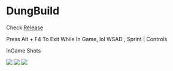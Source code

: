 # DungBuild
Check <a href="https://github.com/Zenodeon/DungBuild/releases">Release</a> 

Press Alt + F4 To Exit While In Game, lol
WSAD , Sprint | Controls

InGame Shots

<image src="https://github.com/Zenodeon/DungBuild/blob/main/Image/Screenshot_325.png">   
<image src="https://github.com/Zenodeon/DungBuild/blob/main/Image/Screenshot_326.png">   
<image src="https://github.com/Zenodeon/DungBuild/blob/main/Image/Screenshot_327.png">   
